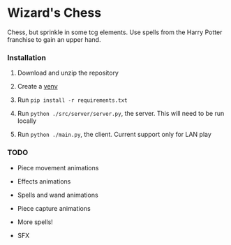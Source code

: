 # Wizard's Chess

Chess, but sprinkle in some tcg elements. Use spells from the Harry Potter franchise to gain an upper hand.

### Installation 

1. Download and unzip the repository

2. Create a [venv](https://docs.python.org/3/library/venv.html)

3. Run `pip install -r requirements.txt`

4. Run `python ./src/server/server.py`, the server. This will need to be run locally

5. Run `python ./main.py`, the client. Current support only for LAN play

### TODO

* Piece movement animations

* Effects animations

* Spells and wand animations

* Piece capture animations

* More spells!

* SFX
